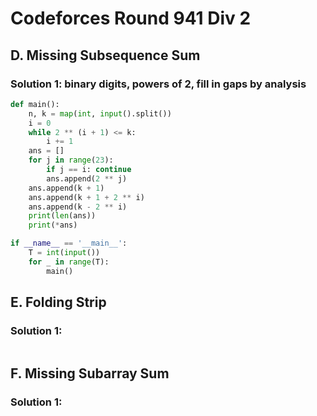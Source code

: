# Codeforces Round 941 Div 2

## D. Missing Subsequence Sum

### Solution 1:  binary digits, powers of 2, fill in gaps by analysis

```py
def main():
    n, k = map(int, input().split())
    i = 0
    while 2 ** (i + 1) <= k:
        i += 1
    ans = []
    for j in range(23):
        if j == i: continue
        ans.append(2 ** j)
    ans.append(k + 1)
    ans.append(k + 1 + 2 ** i)
    ans.append(k - 2 ** i)
    print(len(ans))
    print(*ans)

if __name__ == '__main__':
    T = int(input())
    for _ in range(T):
        main()
```

## E. Folding Strip

### Solution 1: 

```py

```

## F. Missing Subarray Sum

### Solution 1: 

```py

```

